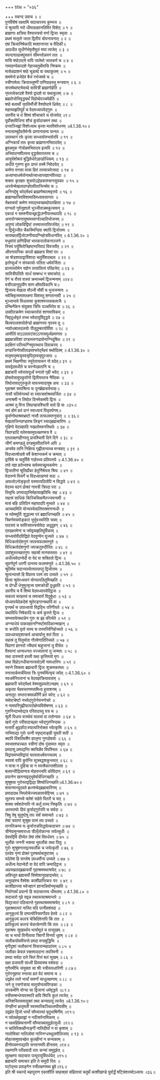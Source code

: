 +++
title = "०३६"

+++
स्कन्द उवाच ॥ ॥  
पुनर्विशेषं वक्ष्यामि सदाचारस्य कुम्भज ॥  
यं श्रुत्वापि नरो धीमान्नाज्ञानतिमिरं विशेत् ॥ १ ॥  
ब्राह्मणाः क्षत्रिया वैश्यास्त्रयो वर्णा द्विजाः स्मृताः ॥  
प्रथमं मातृतो जाता द्वितीयं चोपनायनात् ॥ २ ॥  
एषां क्रियानिषेकादि श्मशानान्ता च वैदिकी॥  
आदधीत सुधीर्गर्भमृतौमूलं मघां त्यजेत् ॥ ३ ॥  
स्पन्दनात्प्राक्पुंसवनं सीमन्तोन्नयनं ततः ॥  
मासि षष्ठेऽष्टमे वापि जातेथो जातकर्म च ॥ ४ ॥  
नामाह्न्येकादशे गेहाच्चतुर्थेमासि निष्क्रमः ॥  
मासेन्नप्राशनं षष्ठे चूडाब्दे वा यथाकुलम् ॥ ५ ॥  
शममेनो व्रजेदेवं बैजं गर्भजमवे च ॥  
स्त्रीणामेताः क्रियास्तूष्णीं पाणिग्राहस्तु मन्त्रवान् ॥ ६ ॥  
सप्तमेथाष्टमेवाब्दे सावित्रीं ब्राह्मणोर्हति ॥  
नृपस्त्वेकादशे वैश्यो द्वादशे वा यथाकुलम् ॥ ७ ॥  
ब्रह्मतेजोभिवृद्ध्यर्थं विप्रोब्देपञ्चमेर्हति ॥  
षष्ठे बलार्थी नृपतिर्मौजीं वैश्योष्टमे ध्रियेत् ॥ ८ ॥  
महाव्याहृतिपूर्वं च वेदमध्यापयेद्गुरुः ॥  
उपनीय च तं शिष्यं शौचाचारे च योजयेत् ॥९॥  
पूर्वोक्तविधिना शौचं कुर्यादाचमनं तथा ॥  
दन्ताञ्जिह्वां विशोध्याथ कृत्वा मलविशोधनम् ॥4.1.36.१०॥  
स्नात्वाम्बुदैवतैर्मन्त्रैः प्राणानायम्य यत्नतः ॥  
उपस्थानं रवेः कृत्वा सन्ध्ययोरुभयोरपि ॥ ११ ॥  
अग्निकार्यं ततः कृत्वा ब्राह्मणानभिवादयेत् ॥  
ब्रुवन्नमुक गोत्रोहमभिवादय इत्यपि ॥ १२ ॥  
अभिवादनशीलस्य वृद्धसेवारतस्य च ॥  
आयुर्यशोबलं बुद्धिर्वर्धतेऽहरहोधिकम् ॥ १३ ॥  
अधीते गुरुणा हूतः प्राप्तं तस्मै निवेदयेत् ॥  
कर्मणा मनसा वाचा हितं तस्याचरेत्सदा ॥ १४ ॥  
अध्याप्याधर्मतोनार्थात्साध्वाप्तज्ञानवित्तदाः ॥  
शक्ताः कृतज्ञाः शुचयोऽद्रोहकाश्चानसूयकाः ॥ १५ ॥  
धारयेन्मेखलादण्डोपवीताजिनमेव च ॥  
अनिन्द्येषु चरेद्भैक्ष्यं ब्राह्मणेष्वात्मवृत्तये ॥ १६ ॥  
ब्राह्मणक्षत्रियविशामादिमध्यावसानतः ॥  
भैक्ष्यचर्या क्रमेण स्याद्भवच्छब्दोपलक्षिता ॥ १७ ॥  
वाग्यतो गुर्वनुज्ञातो भुञ्जीतान्नमकुत्सयन् ॥  
एकान्नं न समश्नीयाच्छ्राद्धेऽश्नीयात्तथापदि ॥ १८ ॥  
अनारोग्यमनायुष्यमस्वर्ग्यञ्चातिभोजनम् ॥  
अपुण्यं लोकविद्विष्टं तस्मात्तत्परिवर्जयेत् ॥ १९ ॥  
न द्विर्भुञ्जीत चैकस्मिन्दिवा क्वापि द्विजोत्तमः ॥  
सायम्प्रातर्द्विजोऽश्नीयादग्निहोत्रविधानवित् ॥ 4.1.36.२० ॥  
मधुमांसं प्राणिहिंसां भास्करालोकनाञ्जने ॥  
स्त्रियं पर्युषितोच्छिष्टम्परिवादं विवजर्येत् ॥ २१ ॥  
औपनायनिकः कालो ब्रह्मक्षत्र विशां परः ॥  
आ षोडशादाद्वाविंशादा चतुर्विंशदब्दतः ॥ २२ ॥  
इतोप्यूर्ध्वं न संस्कार्याः पतिता धर्मवर्जिताः ॥  
व्रात्यस्तोमेन यज्ञेन तत्पातित्यं परिव्रजेत् ॥ २३ ॥  
सावित्रीपतितैः सार्धं सम्बन्धं न समाचरेत् ॥  
ऐणं च रौरवं वास्तं क्रमाच्चर्म द्विजन्मनाम् ॥२४॥  
वसीरन्नानुपूर्व्येण शाण क्षौमाविकानि च॥  
द्विजस्य मेखला मौञ्जी मौर्वी च भुजजन्मनः ॥  
भवेत्त्रिवृत्समाश्लक्ष्णा विशस्तु शणतान्तवी ॥ २५ ॥  
मुञ्जाभावे विधातव्या कुशाश्मन्तकबल्वजैः ॥  
ग्रन्थिनैकेन संयुक्ता त्रिभिः पञ्चभिरेव वा ॥ २६ ॥  
उपवीतक्रमेण स्यात्कार्पासं शाणमाविकम् ॥  
त्रिवृदूर्ध्ववृतं तच्च भवेदायुर्विवृद्धये ॥ २७ ॥  
बिल्वपालाशयोर्दण्डो ब्राह्मणस्य नृपस्य तु ॥  
न्यग्रोधबालदलयोः पीलूदुम्बरयोर्विशः ॥ २८ ॥  
आमौलिं वाऽऽललाटंवाऽऽनासमूर्ध्वप्रमाणतः ॥  
ब्रह्मक्षत्रविशां दण्डस्त्वगाढ्योनाग्निदूषितः ॥ २९ ॥  
प्रदक्षिणं परीत्याग्निमुपस्थाय दिवाकरम् ॥  
दण्डाजिनोपवीताढ्यश्चरेद्भैक्ष्यं यथोदितम् ॥ 4.1.36.३० ॥  
मातृमातृष्वसृस्वसृपितृस्वसृपुरःसराः ॥  
प्रथमं भिक्षणीयाः स्युरेतायाचन नो वदेत्॥ ३१ ॥  
यावद्वेदमधीते च चरन्वेदव्रतानि च ॥  
ब्रह्मचारी भवेत्तावदूर्ध्वं स्नातो गृही भवेत् ॥ ३२ ॥  
प्रोक्तोसावुपकुर्वाणो द्वितीयस्तत्र नैष्ठिकः ॥  
तिष्ठेत्तावद्गुरुकुले यावत्स्यादायुषः क्षयः ॥ ३३ ॥  
गृहाश्रमं समाश्रित्य यः पुनर्ब्रह्मचर्यभाक्॥  
नासौ यतिर्वनस्थो वा स्यात्सर्वाश्रमवर्जितः ॥ ३४ ॥  
अनाश्रमी न तिष्ठेत दिनमेकमपि द्विजः ॥  
आश्रमं तु विना तिष्ठन्प्रायश्चित्ती यतो हि सः ॥३५॥  
जपं होमं व्रतं दानं स्वाध्यायं पितृतर्पणम्॥  
कुर्वाणोथाश्रमभ्रष्टो नासौ तत्फलमाप्नुयात् ॥ ॥ ३६॥  
मेखलाजिनदण्डाश्च लिङ्गं स्याद्ब्रह्मचारिणः ॥  
गृहिणो वेदयज्ञादि नखलोमवनस्थितेः ॥ ३७ ॥  
त्रिदण्डादि यतेरुक्तमुपलक्षणमत्र वै ॥  
एतल्लक्षणहीनस्तु प्रायश्चित्ती दिने दिने ॥ ३८ ॥  
जीर्णं कमण्डलुं दण्डमुपवीताजिने अपि ॥  
अप्स्वेव तानि निक्षिप्य गृह्णीतान्यच्च मन्त्रवत् ॥ ३९ ॥  
विदध्यात्षोडशे वर्षे केशान्तकर्म च क्रमात् ॥  
द्वाविंशे च चतुर्विंशे गार्हस्थ्य प्रतिपत्तये ॥ 4.1.36.४० ॥  
तपो यज्ञ व्रतेभ्यश्च सर्वस्माच्छुभकर्मणः ॥  
द्विजातीनां श्रुतिर्ह्येका हेतुर्निश्रेयस श्रियः ॥ ४१ ॥  
वेदारम्भे विसर्गे च विदध्यात्प्रणवं सदा ॥  
अफलोऽनोङ्कृतो यस्मात्पठितोपि न सिद्धये ॥ ४२ ॥  
वेदस्य वदनं प्रोक्तं गायत्री त्रिपदा परा ॥  
तिसृभिः प्रणवाद्याभिर्महाव्याहृतिभिः सह ॥ ४३ ॥  
सहस्रं साधिकं किञ्चित्त्रिकमैतज्जपन्यमी ॥  
मासं बहिः प्रतिदिनं महाघादपि मुच्यते ॥ ४४ ॥  
अत्यब्दमिति योभ्यस्येत्प्रतिघस्रमनन्यधीः ॥  
स व्योममूर्तिः शुद्धात्मा परं ब्रह्माधिगच्छति ॥ ४५ ॥  
त्रिवर्णमयमोङ्कारं भूर्भुवःस्वरिति त्रयम् ॥  
पादत्रयं च सावित्र्यास्त्रयोवेदा अदूदुहन् ॥ ४६ ॥  
एतदक्षरमेनां च जपेद्व्याहृतिपूर्विकाम् ॥  
सन्ध्ययोर्वेदविद्विप्रो वेदपुण्येन युज्यते ॥ ४७ ॥  
विधिक्रतोर्दशगुणं जपस्यफलमश्नुते ॥  
विधिक्रतोर्दशगुणो जपक्रतुरुदीरितः ॥ ४८ ॥  
उपांशुस्तच्छतगुणः सहस्रो मानसस्ततः ॥ ४९ ॥  
अधीत्यवेदान्वेदौ वा वेदं वा शक्तितो द्विजः ॥  
सुवर्णपूर्ण धरणी दानस्य फलमश्नुते ॥ 4.1.36.५० ॥  
श्रुतिमेव सदाभ्यस्येत्तपस्तप्तुं द्विजोत्तमः ॥  
श्रुत्यभ्यासो हि विप्रस्य परमं तप उच्यते ॥ ५१ ॥  
हित्वा श्रुतेरध्ययनं योन्यत्पठितुमिच्छति ॥  
स दोग्ध्रीं धेनुमुत्सृज्य ग्रामक्रोडीं दुधुक्षति ॥ ५२ ॥  
उपनीय च वै शिष्यं वेदमध्यापयेद्द्विजः ॥  
सकल्पं सरहस्यं च तमाचार्यं विदु्र्बुधाः ॥ ५३ ॥  
योध्यापयेदेकदेशं श्रुतेरङ्गान्यथापि वा ॥  
वृत्त्यर्थं स उपाध्यायो विद्वद्भिः परिगीयते ॥ ५४ ॥  
यथाविधि निषेकादि यः कर्म कुरुते द्विजः ॥  
सम्भावयेत्तथान्नेन गुरुः स इह कीर्त्यते ॥ ५९ ॥  
अग्न्याधेयं पाकयज्ञानग्निष्टोमादिकान्मखान् ॥  
यः करोति वृतो यस्य स तस्यर्त्त्विगिहोच्यते ॥ ५६ ॥  
उपाध्यायाद्दशाचार्य आचार्यात्तु शतं पिता ॥  
सहस्रं तु पितुर्माता गौरवेणातिरिच्यते ॥ ५७ ॥  
विप्राणां ज्ञानतो ज्यैष्ठ्यं बाहुजानां तु वीर्यतः ॥  
वैश्यानां धान्यधनतः पज्जातानां तु जन्मतः ॥ ५८ ॥  
यथा दारुमयो हस्ती यथा कृत्तिमयो मृगः ॥  
तथा विप्रोऽनधीयानस्त्रयोऽमी नामधारिणः ॥ ५९ ॥  
स्वप्ने सिक्त्वा ब्रह्मचारी द्विजः शुक्रमकामतः ॥  
स्नात्वार्कमर्चयित्वा त्रिः पुनर्मामित्यृचं जपेत् ॥ 4.1.36.६० ॥  
स्वधर्मनिरतानां च वेदयज्ञक्रियावताम् ॥  
ब्रह्मचारी चरेद्भैक्ष्यं वेश्मसुप्रयतोऽन्वहम् ॥ ६१ ॥  
अकृत्वा भैक्ष्यचरणमसमिध्य हुताशनम् ॥  
अनातुरः सप्तरात्रमवकीर्णि व्रतं चरेत् ॥ ६२ ॥  
यथेष्टचेष्टो नभवेद्गुरोर्नयनगोचरे ॥  
न नामपरिगृह्णीयात्परोक्षेप्यविशेषणम् ॥ ६३ ॥  
गुरुनिन्दाभवेद्यत्र परिवादस्तु यत्र च ॥  
श्रुती पिधाय वास्थेयं यातव्यं वा ततोन्यतः ॥ ६४ ॥  
खरो गुरोः परीवादाच्छ्वा भवेद्गुरुनिन्दकः ॥  
मत्सरी क्षुद्रकीटःस्यात्परिभोक्ता भवेत्कृमिः ॥ ६५ ॥  
नाभिवाद्या गुरोः पत्नी स्पृष्ट्वाङ्घ्री युवती सती ॥  
क्वापि विंशतिवर्षेण ज्ञातृणा गुणदोषयोः ॥ ६६ ॥  
स्वभावश्चञ्चलः स्त्रीणां दोषः पुंसामतः स्मृतः ॥  
प्रमदासु प्रमाद्यन्ति क्वचिन्नैव विपश्चितः ॥ ६७ ॥  
विद्वांसमप्यविद्वांसं यतस्ताधर्षयन्त्यलम् ॥  
स्ववशं वापि कुर्वन्ति सूत्रबद्धशकुन्तवत् ॥ ६८ ॥  
न मात्रा न दुहित्रा वा न स्वस्रैकान्तशीलता ॥  
बलवन्तीद्रियाण्यत्र मोहयन्त्यपि कोविदान् ॥ ६९ ॥  
प्रयत्नेन खनन्यद्वद्भूमेर्वार्यधिगच्छति ॥  
शुश्रूषया गुरोस्तद्वद्विद्या शिष्योधिगच्छति॥4.1.36.७०॥  
शयानमभ्युदयते ब्रध्नश्चेद्ब्रह्मचारिणम् ॥  
प्रमादादथ निम्लोचेज्जपन्नपवसेद्दिनम् ॥ ७१ ॥  
सुतस्य सम्भवे क्लेशं सहेते पितरौ च यत् ॥  
शक्या वर्षशतेनापि नो कर्तुं तस्य निष्कृतिः ॥ ७२ ॥  
अतस्तयोः प्रियं कुर्याद्गुरोरपि च सर्वदा ॥  
त्रिषु तेषु सुतुष्टेषु तपः सर्वं समाप्यते ॥ ७३ ॥  
तेषां त्रयाणां शुश्रूषा परमं तप उच्यते ॥  
तानतिक्रम्य यः कुर्यात्तन्नसिद्ध्येत्कदाचन ॥ ७४ ॥  
त्रीनेवामून्समाराध्य त्रील्ँलोकान्स जयेत्सुधीः ॥  
देववद्दिवि दीव्येत तेषां तोषं विवर्धयन् ॥ ७५ ॥  
भूर्लोकं जननी भक्त्या भुवर्लोकं तथा पितुः ॥  
गुरोः शुश्रूषणात्तद्वत्स्वर्लोकं च जयेत्कृती ॥ ७६ ॥  
एतदेव नृणां प्रोक्तं पुरुषार्थचतुष्टयम् ॥  
यदेतेषां हि सन्तोष उपधर्मोन्य उच्यते ॥ ७७ ॥  
अधीत्य वेदान्वेदौ वा वेदं वापि क्रमाद्द्विजः ॥  
अप्रस्खलद्ब्रह्मचर्यो गृहाश्रममथाश्रयेत् ॥ ७८ ॥  
अविप्लुत ब्रह्मचर्यो विश्वेशानुग्रहाद्भवेत् ॥  
अनुग्रहश्च वैश्वेशः काशीप्राप्तिकरः परः ॥ ७९ ॥  
काशीप्राप्त्या भवेज्ज्ञानं ज्ञानान्निर्वाणमृच्छति ॥  
निर्वाणार्थं प्रयत्नो हि सदाचारस्य धीमताम् ॥ 4.1.36.८० ॥  
सदाचारो गृहे यद्वन्न तथास्त्याश्रमान्तरे ॥  
विद्याजातं पठित्वान्ते गृहस्थाश्रममाश्रयेत् ॥ ८१ ॥  
गृहाश्रमात्परं नास्ति यदि पत्नीवशंवदा ॥  
आनुकूल्यं हि दम्पत्योस्त्रिवर्गोदय हेतवे ॥ ८२ ॥  
आनुकूल्यं कलत्रं चेत्त्रिदिवेनापि किं ततः ॥  
प्रातिकूल्यं कलत्रं चेन्नरकेणापि किं ततः ॥ ८३ ॥  
गृहाश्रमः सुखार्थाय भार्यामूलं च तत्सुखम् ॥  
सा च भार्या विनीताया त्रिवर्गो विनयो धुवम् ॥ ८४ ॥  
जलौकयोपमीयन्ते प्रमदा मन्दबुद्धिभिः ॥  
मृगीदृशां जलौकानां विचारान्महदतंरम् ॥ ८५ ॥  
जलौका केवलं रक्तमाददाना तपस्विनी ॥  
प्रमदा सर्वदा दत्ते चित्तं वित्तं बलं सुखम् ॥ ८६ ॥  
दक्षा प्रजावती साध्वी प्रियवाक्च वशंवदा ॥  
गुणैरमीभिः संयुक्ता सा श्रीः स्त्रीरूपधारिणी ॥ ८७॥  
गुरोरनुज्ञया स्नात्वा व्रतं वेदं समाप्य च ॥  
उद्वहेत ततो भार्यां सवर्णां साधुलक्षणाम् ॥ ८८ ॥  
जने तु रसगोत्राया मातुर्याप्यसपिण्डका ॥  
दारकर्मणि योग्या सा द्विजानां धर्मवृद्धये ॥८९॥  
स्त्रीसम्बन्धेप्यपस्मारि क्षयि श्वित्रि कुलं त्यजेत् ॥  
अभिशस्तिसमायुक्तं तथा कन्याप्रसूं त्यजेत् ॥4.1.36.९०॥  
रोगहीनां भ्रातृमतीं स्वस्मात्किञ्चिल्लघीयसीम् ॥  
उद्वहेत द्विजो भार्यां सौम्यास्यां मृदुभाषिणीम् ॥९१॥  
न पर्वतर्क्षवृक्षाह्वां न नदीसर्पनामिकाम् ॥  
न पक्ष्यहिप्रेष्यनाम्नीं सौम्याख्यामुद्वहेत्सुधीः ॥९२॥  
न चातिरिक्तहीनाङ्गीं नातिदीर्घां न वा कृशाम् ॥  
नालोमिकां नातिलोमां नास्निग्धस्थूलमौलिजाम् ॥ ९३ ॥  
मोहात्समुपयच्छेत कुलहीनां न कन्यकाम् ॥  
हीनोपयमनाद्याति सन्तानमपि हीनताम् ॥९४॥  
लक्षणानि परीक्ष्यादौ ततः कन्यां समुद्वहेत् ॥  
सुलक्षणा सदाचारा पत्युरायुर्विवर्धयेत् ॥९५॥  
ब्रह्मचारि समाचार इति ते समुदी रितः ॥  
घटोद्भव प्रसङ्गेन स्त्रीलक्षणमथ ब्रुवे॥९६॥  
इति श्री स्कान्दे महापुराण एकाशीति साहस्र्यां संहितायां चतुर्थे काशीखण्डे पूर्वार्द्धे षट्त्रिंशत्तमोऽध्यायः ॥३६॥